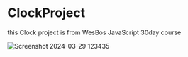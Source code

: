 # ClockProject
this Clock project is from WesBos JavaScript 30day course

![Screenshot 2024-03-29 123435](https://github.com/MattLovesToCode/ClockProject/assets/134560399/796fa693-53a4-4bfc-9016-6a3e5a28c346)
